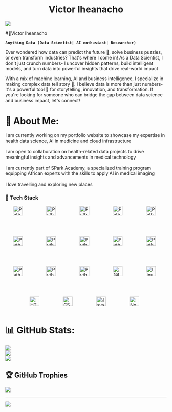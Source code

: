 <p align="center">
  <h1 align="center">Victor Iheanacho</h1>
  <!-- Typing SVG by DenverCoder1 - https://github.com/DenverCoder1/readme-typing-svg -->
  <a href="https://github.com/DenverCoder1/readme-typing-svg">
    <img src="https://readme-typing-svg.demolab.com/?lines=ML%20Engineer;AI%20Researcher;Anything%20Data&font=Fira%20Code&center=true&width=440&height=45&color=00FF00&vCenter=true&pause=1000&size=22" />
  </a>
</p>

#🥷Victor Iheanacho 

**`Anything Data (Data Scientist| AI enthusiast| Researcher)`**

Ever wondered how data can predict the future 🤔, solve business puzzles, or even transform industries? That's where I come in! As a Data Scientist, I don't just crunch numbers- I uncover hidden patterns, build intelligent models, and turn data into powerful insights that drive real-world impact

With a mix of machine learning, AI and business intelligence, I specialize in making complex data tell story 📖. I believe data is more than just numbers- it's a powerful tool 🧰 for storytelling, innovation, and transformation. If you're looking for someone who can bridge the gap between data science and business impact, let's connect! 

# 💫 About Me:
I am currently working on my portfolio website to showcase my expertise in health data science, AI in medicine and cloud infrastructure<br><br>I am open to collaboration on health-related data projects to drive meaningful insights and advancements in medical technology<br><br>I am currently part of SPark Academy, a specialized training program equipping African experts with the skills to apply AI in medical imaging<br><br>I love travelling and exploring new places

### 🧰 Tech Stack

<div style = "display:flex;align-items:center;justify-content:center;gap:4rem;flex-wrap:wrap;" class = "tech-stack">
<img  alt="Python" width="30px" height = "auto" style="padding-right:10px;" src="https://cdn.jsdelivr.net/gh/devicons/devicon/icons/python/python-plain.svg" />
<img alt="Python" width="30px" height = "auto"  style="padding-right:10px;" src="https://cdn.jsdelivr.net/gh/devicons/devicon@latest/icons/tensorflow/tensorflow-original.svg" />
<img alt="Python" width="30px" height = "auto"  style="padding-right:10px;" src="https://cdn.jsdelivr.net/gh/devicons/devicon@latest/icons/pytorch/pytorch-original.svg" /> 
<img  alt="Python" width="30px" height = "auto"  style="padding-right:10px;" src="https://cdn.jsdelivr.net/gh/devicons/devicon@latest/icons/keras/keras-original.svg" />
<img alt="Python" width="30px" height = "auto" style="padding-right:10px;" src="https://cdn.jsdelivr.net/gh/devicons/devicon@latest/icons/scikitlearn/scikitlearn-original.svg" />
<img alt="Python" width="30px" height = "auto"  style="padding-right:10px;" src="https://cdn.jsdelivr.net/gh/devicons/devicon@latest/icons/matplotlib/matplotlib-original.svg" />
<img alt="Python" width="30px" height = "auto"  style="padding-right:10px;" src="https://cdn.jsdelivr.net/gh/devicons/devicon@latest/icons/numpy/numpy-original.svg" />
<img alt="Python" width="30px" height = "auto"  style="padding-right:10px;" src="https://cdn.jsdelivr.net/gh/devicons/devicon@latest/icons/pandas/pandas-original.svg" />
<img alt="Python" width="30px" height = "auto"  height = "auto"  style="padding-right:10px;" src="https://cdn.jsdelivr.net/gh/devicons/devicon@latest/icons/plotly/plotly-original.svg" />
<img  alt="Python" width="30px" height = "auto"  style="padding-right:10px;" src="https://cdn.jsdelivr.net/gh/devicons/devicon@latest/icons/django/django-plain.svg" />
<img  alt="Python" width="30px" height = "auto"  style="padding-right:10px;" src="https://cdn.jsdelivr.net/gh/devicons/devicon@latest/icons/flask/flask-original.svg" />
<img  alt="Python" width="30px" height = "auto"  style="padding-right:10px;" src="https://cdn.jsdelivr.net/gh/devicons/devicon@latest/icons/mongodb/mongodb-original.svg" />
<img  alt="Python" width="30px" height = "auto"  style="padding-right:10px;" src="https://cdn.jsdelivr.net/gh/devicons/devicon@latest/icons/mysql/mysql-original.svg" />    
<img  alt="Git" width="30px" height = "auto"  style="padding-right:10px;" src="https://cdn.jsdelivr.net/gh/devicons/devicon/icons/git/git-original.svg" />
<img  alt="Linux" width="30px" height = "auto"  style="padding-right:10px;" src="https://cdn.jsdelivr.net/gh/devicons/devicon/icons/linux/linux-original.svg" />
<img  alt="HTML" width="30px" height = "auto"  style="padding-right:10px;" src="https://cdn.jsdelivr.net/gh/devicons/devicon/icons/html5/html5-plain.svg" />
<img  alt="CSS" width="30px" height = "auto"  style="padding-right:10px;" src="https://cdn.jsdelivr.net/gh/devicons/devicon/icons/css3/css3-plain.svg" />
<img alt="JavaScript" width="30px" height = "auto"  style="padding-right:10px;" src="https://cdn.jsdelivr.net/gh/devicons/devicon/icons/javascript/javascript-plain.svg" />
<img alt="NodeJS" width="30px" height = "auto"  style="padding-right:10px;" src="https://cdn.jsdelivr.net/gh/devicons/devicon/icons/nodejs/nodejs-original.svg" />
</div>
<br />

#


# 📊 GitHub Stats:
![](https://github-readme-stats.vercel.app/api?username=viktor-nacho&theme=dark&hide_border=false&include_all_commits=false&count_private=false)<br/>
![](https://nirzak-streak-stats.vercel.app/?user=viktor-nacho&theme=dark&hide_border=false)<br/>
![](https://github-readme-stats.vercel.app/api/top-langs/?username=viktor-nacho&theme=dark&hide_border=false&include_all_commits=false&count_private=false&layout=compact)

## 🏆 GitHub Trophies
![](https://github-profile-trophy.vercel.app/?username=viktor-nacho&theme=monokai&no-frame=false&no-bg=true&margin-w=4)

---
[![](https://visitcount.itsvg.in/api?id=viktor-nacho&icon=0&color=0)](https://visitcount.itsvg.in)

<!-- Proudly created with GPRM ( https://gprm.itsvg.in ) -->

